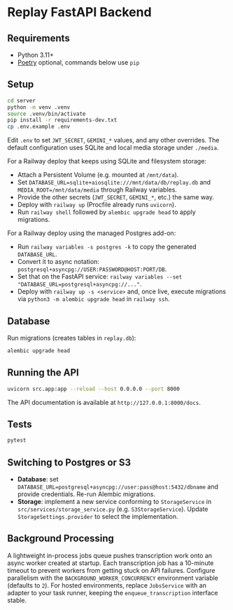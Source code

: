 # Replay FastAPI Backend

## Requirements
- Python 3.11+
- [Poetry](https://python-poetry.org/) optional, commands below use `pip`

## Setup
```bash
cd server
python -m venv .venv
source .venv/bin/activate
pip install -r requirements-dev.txt
cp .env.example .env
```

Edit `.env` to set `JWT_SECRET`, `GEMINI_*` values, and any other overrides. The default configuration uses SQLite and local media storage under `./media`.

For a Railway deploy that keeps using SQLite and filesystem storage:
- Attach a Persistent Volume (e.g. mounted at `/mnt/data`).
- Set `DATABASE_URL=sqlite+aiosqlite:///mnt/data/db/replay.db` and `MEDIA_ROOT=/mnt/data/media` through Railway variables.
- Provide the other secrets (`JWT_SECRET`, `GEMINI_*`, etc.) the same way.
- Deploy with `railway up` (Procfile already runs `uvicorn`).
- Run `railway shell` followed by `alembic upgrade head` to apply migrations.

For a Railway deploy using the managed Postgres add-on:
- Run `railway variables -s postgres -k` to copy the generated `DATABASE_URL`.
- Convert it to async notation: `postgresql+asyncpg://USER:PASSWORD@HOST:PORT/DB`.
- Set that on the FastAPI service: `railway variables --set "DATABASE_URL=postgresql+asyncpg://..."`.
- Deploy with `railway up -s <service>` and, once live, execute migrations via `python3 -m alembic upgrade head` in `railway ssh`.

## Database
Run migrations (creates tables in `replay.db`):
```bash
alembic upgrade head
```

## Running the API
```bash
uvicorn src.app:app --reload --host 0.0.0.0 --port 8000
```

The API documentation is available at `http://127.0.0.1:8000/docs`.

## Tests
```bash
pytest
```

## Switching to Postgres or S3
- **Database**: set `DATABASE_URL=postgresql+asyncpg://user:pass@host:5432/dbname` and provide credentials. Re-run Alembic migrations.
- **Storage**: implement a new service conforming to `StorageService` in `src/services/storage_service.py` (e.g. `S3StorageService`). Update `StorageSettings.provider` to select the implementation.

## Background Processing
A lightweight in-process jobs queue pushes transcription work onto an async worker created at startup. Each transcription job has a 10-minute timeout to prevent workers from getting stuck on API failures. Configure parallelism with the `BACKGROUND_WORKER_CONCURRENCY` environment variable (defaults to `2`). For hosted environments, replace `JobsService` with an adapter to your task runner, keeping the `enqueue_transcription` interface stable.
